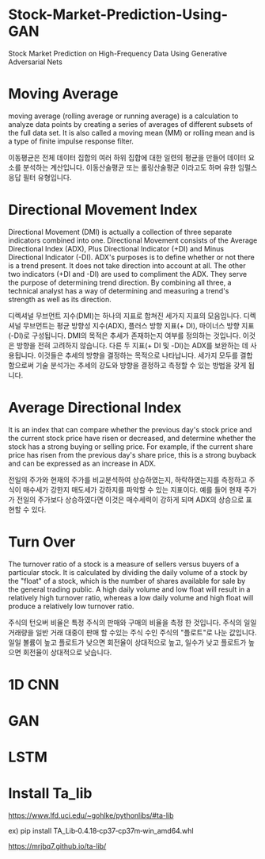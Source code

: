 # Stock-Market-Prediction-Using-GAN
Stock Market Prediction on High-Frequency Data Using Generative Adversarial Nets

# Moving Average
moving average (rolling average or running average) is a calculation to analyze data points by creating a series of averages of different subsets of the full data set. It is also called a moving mean (MM) or rolling mean and is a type of finite impulse response filter.

이동평균은 전체 데이터 집합의 여러 하위 집합에 대한 일련의 평균을 만들어 데이터 요소를 분석하는 계산입니다. 이동산술평균 또는 롤링산술평균 이라고도 하며 유한 임펄스 응답 필터 유형입니다. 

# Directional Movement Index
Directional Movement (DMI) is actually a collection of three separate indicators combined into one. Directional Movement consists of the Average Directional Index (ADX), Plus Directional Indicator (+DI) and Minus Directional Indicator (-DI). ADX's purposes is to define whether or not there is a trend present. It does not take direction into account at all. The other two indicators (+DI and -DI) are used to compliment the ADX. They serve the purpose of determining trend direction. By combining all three, a technical analyst has a way of determining and measuring a trend's strength as well as its direction.

디렉셔널 무브먼트 지수(DMI)는 하나의 지표로 합쳐진 세가지 지표의 모음입니다. 디렉셔널 무브먼트는 평균 방향성 지수(ADX), 플러스 방향 지표(+ DI), 마이너스 방향 지표(-DI)로 구성됩니다. DMI의 목적은 추세가 존재하는지 여부를 정의하는 것입니다. 이것은 방향을 전혀 고려하지 않습니다. 다른 두 지표(+ DI 및 -DI)는 ADX를 보완하는 데 사용됩니다. 이것들은 추세의 방향을 결정하는 목적으로 나타납니다. 세가지 모두를 결합함으로써 기술 분석가는 추세의 강도와 방향을 결정하고 측정할 수 있는 방법을 갖게 됩니다.

# Average Directional Index
It is an index that can compare whether the previous day's stock price and the current stock price have risen or decreased, and determine whether the stock has a strong buying or selling price. For example, if the current share price has risen from the previous day's share price, this is a strong buyback and can be expressed as an increase in ADX.

전일의 주가와 현재의 주가를 비교분석하여 상승하였는지, 하락하였는지를 측정하고 주식이 매수세가 강한지 매도세가 강하지를 파악할 수 있는 지표이다. 예를 들어 현재 주가가 전일의 주가보다 상승하였다면 이것은 매수세력이 강하게 되며 ADX의 상승으로 표현할 수 있다.

# Turn Over
The turnover ratio of a stock is a measure of sellers versus buyers of a particular stock. It is calculated by dividing the daily volume of a stock by the "float" of a stock, which is the number of shares available for sale by the general trading public. A high daily volume and low float will result in a relatively high turnover ratio, whereas a low daily volume and high float will produce a relatively low turnover ratio.

주식의 턴오버 비율은 특정 주식의 판매와 구매의 비율을 측정 한 것입니다. 주식의 일일 거래량을 일반 거래 대중이 판매 할 수있는 주식 수인 주식의 "플로트"로 나눈 값입니다. 일일 볼륨이 높고 플로트가 낮으면 회전율이 상대적으로 높고, 일수가 낮고 플로트가 높으면 회전율이 상대적으로 낮습니다.

#
#
#
#
#
# 1D CNN
# GAN
# LSTM

# Install Ta_lib
https://www.lfd.uci.edu/~gohlke/pythonlibs/#ta-lib

ex) pip install TA_Lib‑0.4.18‑cp37‑cp37m‑win_amd64.whl

https://mrjbq7.github.io/ta-lib/
